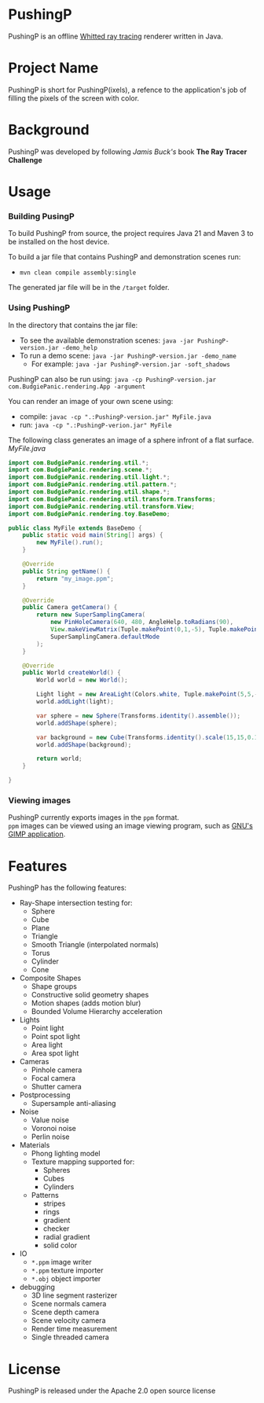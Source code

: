 # PushingP
PushingP is an offline [Whitted ray tracing](https://en.wikipedia.org/wiki/Ray_tracing_(graphics)#Recursive_ray_tracing_algorithm) renderer written in Java.

# Project Name

PushingP is short for PushingP(ixels), a refence to the application's job of filling the pixels of the screen with color.

# Background

PushingP was developed by following _Jamis Buck's_ book **The Ray Tracer Challenge**

# Usage

### Building PusingP

To build PushingP from source, the project requires Java 21 and Maven 3 to be installed on the host device.

To build a jar file that contains PushingP and demonstration scenes run:
- `mvn clean compile assembly:single` 

The generated jar file will be in the `/target` folder.

### Using PushingP 

In the directory that contains the jar file:
- To see the available demonstration scenes: `java -jar PushingP-version.jar -demo_help`
- To run a demo scene: `java -jar PushingP-version.jar -demo_name`
  - For example: `java -jar PushingP-version.jar -soft_shadows`

PushingP can also be run using: `java -cp PushingP-version.jar com.BudgiePanic.rendering.App -argument`

You can render an image of your own scene using: 

- compile: `javac -cp ".:PushingP-version.jar" MyFile.java`
- run: `java -cp ".:PushingP-verion.jar" MyFile`

The following class generates an image of a sphere infront of a flat surface.
<br>_MyFile.java_

```java
import com.BudgiePanic.rendering.util.*;
import com.BudgiePanic.rendering.scene.*;
import com.BudgiePanic.rendering.util.light.*;
import com.BudgiePanic.rendering.util.pattern.*;
import com.BudgiePanic.rendering.util.shape.*;
import com.BudgiePanic.rendering.util.transform.Transforms;
import com.BudgiePanic.rendering.util.transform.View;
import com.BudgiePanic.rendering.toy.BaseDemo;

public class MyFile extends BaseDemo {
    public static void main(String[] args) {
        new MyFile().run();
    }

    @Override
    public String getName() {
        return "my_image.ppm";
    }

    @Override
    public Camera getCamera() {
        return new SuperSamplingCamera(
            new PinHoleCamera(640, 480, AngleHelp.toRadians(90), 
            View.makeViewMatrix(Tuple.makePoint(0,1,-5), Tuple.makePoint(0,0,1), Directions.up)), 
            SuperSamplingCamera.defaultMode
        );
    }

    @Override
    public World createWorld() {
        World world = new World();

        Light light = new AreaLight(Colors.white, Tuple.makePoint(5,5,-7), Directions.forward, Directions.up, 3, 3, AreaLight.randomSamples);
        world.addLight(light);

        var sphere = new Sphere(Transforms.identity().assemble());
        world.addShape(sphere);

        var background = new Cube(Transforms.identity().scale(15,15,0.1).translate(0,0,5).assemble());
        world.addShape(background);

        return world;
    }

}
```

### Viewing images

PushingP currently exports images in the `ppm` format.
<br>`ppm` images can be viewed using an image viewing program, such as [GNU's GIMP application](https://www.gimp.org/).

# Features

PushingP has the following features:
- Ray-Shape intersection testing for:
  - Sphere
  - Cube
  - Plane
  - Triangle
  - Smooth Triangle (interpolated normals)
  - Torus
  - Cylinder
  - Cone
- Composite Shapes
  - Shape groups
  - Constructive solid geometry shapes
  - Motion shapes (adds motion blur)
  - Bounded Volume Hierarchy acceleration
- Lights
  - Point light
  - Point spot light
  - Area light
  - Area spot light
- Cameras
  - Pinhole camera
  - Focal camera
  - Shutter camera
- Postprocessing
  - Supersample anti-aliasing
- Noise
  - Value noise
  - Voronoi noise
  - Perlin noise
- Materials
  - Phong lighting model
  - Texture mapping supported for:
    - Spheres
    - Cubes
    - Cylinders
  - Patterns
    - stripes
    - rings 
    - gradient
    - checker
    - radial gradient
    - solid color
- IO
  - `*.ppm` image writer
  - `*.ppm` texture importer
  - `*.obj` object importer    
- debugging
  - 3D line segment rasterizer
  - Scene normals camera
  - Scene depth camera
  - Scene velocity camera
  - Render time measurement
  - Single threaded camera

# License

PushingP is released under the Apache 2.0 open source license 
